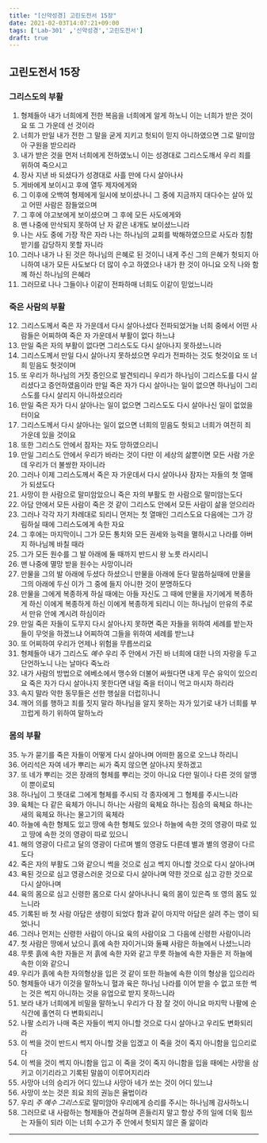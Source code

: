 ```yaml
---
title: "[신약성경] 고린도전서 15장"
date: 2021-02-03T14:07:21+09:00
tags: ['Lab-301' ,'신약성경','고린도전서']
draft: true
---
```

## 고린도전서 15장
### 그리스도의 부활
1. 형제들아 내가 너희에게 전한 복음을 너희에게 알게 하노니 이는 너희가 받은 것이요 또 그 가운데 선 것이라
2. 너희가 만일 내가 전한 그 말을 굳게 지키고 헛되이 믿지 아니하였으면 그로 말미암아 구원을 받으리라
3. 내가 받은 것을 먼저 너희에게 전하였노니 이는 성경대로 그리스도깨서 우리 죄를 위하여 죽으시고
4. 장사 지낸 바 되셨다가 성경대로 사흘 만에 다시 살아나사 
5. 게바에게 보이시고 후에 열두 제자에게와
6. 그 이후에 오백여 형제에게 일시에 보이셨나니 그 중에 지금까지 대다수는 살아 있고 어떤 사람은 잠들었으며
7. 그 후에 야고보에게 보이셨으며 그 후에 모든 사도에게와
8. 맨 나중에 만삭되지 못하여 난 자 같은 내개도 보이셨느니라
9. 나는 사도 중에 가장 작은 자라 나는 하나님의 교회를 박해하였으므로 사도라 칭함 받기를 감당하지 못할 자니라
10. 그러나 내가 나 된 것은 하나님의 은혜로 된 것이니 내게 주신 그의 은혜가 헛되지 아니하여 내가 모든 사도보다 더 많이 수고 하였으나 내가 한 것이 아니요 오직 나와 함께 하신 하나님의 은혜라
11. 그러므로 나나 그들이나 이같이 전파하매 너희도 이같이 믿었느니라
### 죽은 사람의 부활
12. 그리스도께서 죽은 자 가운데서 다시 살아나셨다 전파되었거늘 너희 중에서 어떤 사람들은 어찌하여 죽은 자 가운데서 부활이 없다 하느냐
13. 만일 죽은 자의 부활이 없다면 그리스도도 다시 살아나지 못하셨느니라
14. 그리스도께서 만일 다시 살아나지 못하셨으면 우리가  전파하는 것도 헛것이요 또 너희 믿음도 헛것이며
15. 또 우리가 하나님의 거짓 증인으로 발견되리니 우리가 하나님이 그리스도를 다시 살리셨다고 증언하였음이라 만일 죽은 자가 다시 살아나는 일이 없으면 하나님이 그리스도를 다시 살리지 아니하셨으리라
16. 만일 죽은 자가 다시 살아나는 일이 없으면 그리스도도 다시 살아나신 일이 없었을 터이요
17. 그리스도께서 다시 살아나는 일이 없으면 너희의 믿음도 헛되고 너희가 여전히 죄 가운데 있을 것이요
18. 또한 그리스도 안에서 잠자는 자도 망하였으리니
19. 만일 그리스도 안에서 우리가 바라는 것이 다만 이 세상의 삶뿐이면 모든 사람 가운데 우리가 더 불쌍한 자이니라
20. 그러나 이제 그리스도께서 죽은 자 가운데서 다시 살아나사 잠자는 자들의 첫 열매가 되셨도다
21. 사망이 한 사람으로 말미암았으니 죽은 자의 부활도 한 사람으로 말미암는도다
22. 아담 안에서 모든 사람이 죽은 것 같이 그리스도 안에서 모든 사람이 삶을 얻으리라
23. 그러나 각각 자기 차례대로 되리니 먼저는 첫 열매인 그리스도요 다음에는 그가 강림하실 때에 그리스도에게 속한 자요
24. 그 후에는 마지막이니 그가 모든 통치와 모든 권세와 능력을 멸하시고 나라를 아버지 하나님께 바칠 때라
25. 그가 모든 원수를 그 발 아래에  둘 때까지 반드시 왕 노릇 라시리니
26. 맨 나중에 멸망 받을 원수는 사망이니라
27. 만물을 그의 발 아래에 두셨다 하셨으니 만물을 아래에 둔다 말씀하실때에 만물을 그의 아래에 두신 이가 그 중에 들지 아니한 것이 분명하도다
28. 만물을 그에게 복종하게 하실 때에는 아들 자신도 그 때에 만물을 자기에게 복종하게 하신 이에게 복종하게 하신 이에게 복종하게 되리니 이는 하나님이 만유의 주로서 만유 안에 계시려 하심이라
29. 만일 죽은 자들이 도무지 다시 살아나지 못하면 죽은 자들을 위하여 세례를 받는자들이 무엇을 하겠느냐 어찌하여 그들을 위하여 세례를 받느냐
30. 또 어찌하여 우리가 언제나 위험을 무릅쓰리요
31. 형제들아 내가 그리스도 *예수* 우리 주 안에서 가진 바 너희에 대한 나의 자랑을 두고 단언하노니 나는 날마다 죽노라
32. 내가 사람의 방법으로 에베소에서 맹수와 더불어 싸웠다면 내게 무슨 유익이 있으리요 죽은 자가 다시 살아나지 못한다면 내일 죽을 터이니 먹고 마시자 하리라
33. 속지 말라 악한 동무들은 선한 행실을 더럽히나니
34. 깨어 의를 행하고 죄를 짓지 말라 하나님을 알지 못하는 자가 있기로 내가 너희를 부끄럽게 하기 위하여 말하노라
### 몸의 부활
35. 누가 묻기를 죽은 자들이 어떻게 다시 살아나며 어떠한 몸으로 오느냐 하리니
36. 어리석은 자여 네가 뿌리는 씨가 죽지 않으면 살아나지 못하겠고
37. 또 네가 뿌리는 것은 장래의 형체를 뿌리는 것이 아니요 다만 밀이나 다른 것의 알맹이 뿐이로되
38. 하나님이 그 뜻대로 그에게 형체를 주시되 각 종자에게 그 형체를 주시느니라
39. 육체는 다 같은 육체가 아니니 하나는 사람의 육체요 하나는 짐승의 육체요 하나는 새의 육체요 하나는 물고기의 육체라
40. 하늘에 속한 형체도 있고 땅에 속한 형체도 있으나 하늘에 속한 것의 영광이 따로 있고 땅에 속한 것의 영광이 따로 있으니
41. 해의 영광이 다르고 달의 영광이 다르며 별의 영광도 다른데 별과 별의 영광이 다르도다
42. 죽은 자의 부활도 그와 같으니 썩을 것으로 심고 썩지 아니할 것으로 다시 살아나며
43. 욕된 것으로 심고 영광스러운 것으로 다시 살아나며 약한 것으로 심고 강한 것으로 다시 살아나며
44. 육의 몸으로 심고 신령한 몸으로 다시 살아나나니 육의 몸이 있은즉 또 영의 몸도 있느니라
45. 기록된 바 첫 사람 아담은 생령이 되었다 함과 같이 마지막 아담은 살려 주는 영이 되었나니
46. 그러나 먼저는 신령한 사람이 아니요 육의 사람이요 그 다음에 신령한 사람이니라
47. 첫 사람은 땅에서 났으니 흙에 속한 자이거니와 둘째 사람은 하늘에서 나셨느니라
48. 무릇 흙에 속한 자들은 저 흙에 속한 자와 같고 무릇 하늘에 속한 자들은 저 하늘에 속한 이와 같으니
49. 우리가 흙에 속한 자의형상을 입은 것 같이 또한 하늘에 속한 이의 형상을 입으리라
50. 형제들아 내가 이것을 말하노니 혈과 육은 하나님 나라를 이어 받을 수 없고 또한 썩는 것은 썩지 아니하는 것을 유업으로 받지 못하느니라
51. 보라 내가 너희에게 비밀을 말하노니 우리가 다 잠 잘 것이 아니요 마지막 나팔에 순식간에 홀연히 다 변화되리니
52. 나팔 소리가 나매 죽은 자들이 썩지 아니할 것으로 다시 살아나고 우리도 변화되리라
53. 이 썩을 것이 반드시 썩지 아니할 것을 입겠고 이 죽을 것이 죽지 아니함을 입으리로다
54. 이 썩을 것이 썩지 아니함을 입고 이 죽을 것이 죽지 아니함을 입을 때에는 사망을 삼키고 이기리라고 기록된 말씀이 이루어지리라
55. 사망아 너의 승리가 어디 있느냐 사망아 네가 쏘는 것이 어디 있느냐
56. 사망이 쏘는 것은 죄요 죄의 권능은 율법이라
57. 우리 *주 *예수* 그리스도*로 말미암아 우리에게 승리를 주시는 하나님께 감사하노니
58. 그러므로 내 사람하는 형제들아 견실하며 흔들리지 말고 항상 주의 일에 더욱 힘쓰는 자들이 되라 이는 너희 수고가 주 안에서 헛되지 않은 줄 앎이라
***